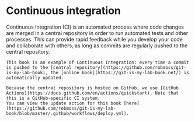 # Continuous integration

Continuous Integration (CI) is an automated process where code changes are merged in a central repository in order to run automated tests and other processes.
This can provide rapid feedback while you develop your code and collaborate with others, as long as commits are regularly pushed to the central repository.

```admonish info
This book is an example of Continuous Integration: every time a commit is pushed to the [central repository](https://github.com/robmoss/git-is-my-lab-book), the [online book](https://git-is-my-lab-book.net/) is automatically updated.

Because the central repository is hosted on GitHub, we use [GitHub Actions](https://docs.github.com/en/actions/quickstart). Note that this is a GitHub-specific CI system.
You can view the update action for this book [here](https://github.com/robmoss/git-is-my-lab-book/blob/master/.github/workflows/deploy.yml).
```
